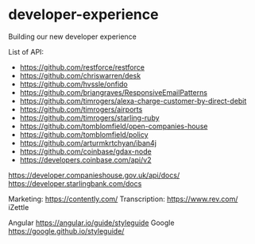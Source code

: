 # developer-experience
Building our new developer experience

List of API:
- https://github.com/restforce/restforce
- https://github.com/chriswarren/desk
- https://github.com/hvssle/onfido
- https://github.com/briangraves/ResponsiveEmailPatterns
- https://github.com/timrogers/alexa-charge-customer-by-direct-debit
- https://github.com/timrogers/airports
- https://github.com/timrogers/starling-ruby
- https://github.com/tomblomfield/open-companies-house
- https://github.com/tomblomfield/policy
- https://github.com/arturmkrtchyan/iban4j
- https://github.com/coinbase/gdax-node
- https://developers.coinbase.com/api/v2


https://developer.companieshouse.gov.uk/api/docs/
https://developer.starlingbank.com/docs

Marketing: https://contently.com/
Transcription: https://www.rev.com/
iZettle

Angular https://angular.io/guide/styleguide
Google https://google.github.io/styleguide/
